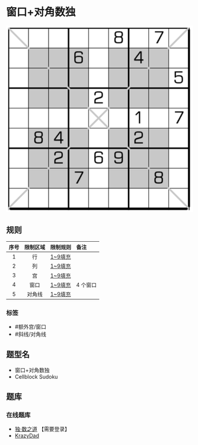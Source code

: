 # 窗口+对角数独
<!-- START doctoc generated TOC please keep comment here to allow auto update -->
<!-- DON'T EDIT THIS SECTION, INSTEAD RE-RUN doctoc TO UPDATE -->

<!-- END doctoc generated TOC please keep comment here to allow auto update -->

![题](../../../../../images/sudoku/窗口+对角数独.png)

## 规则

| 序号  | 限制区域 | 限制规则    | 备注     |
|:---:|:----:|:--------|:-------|
|  1  |  行   | [1~9填充] |        |
|  2  |  列   | [1~9填充] |        |
|  3  |  宫   | [1~9填充] |        |
|  4  |  窗口  | [1~9填充] | 4 个窗口  |
|  5  | 对角线  | [1~9填充] | &nbsp; |

### 标签

- #额外宫/窗口
- #斜线/对角线

## 题型名

- 窗口+对角数独
- Cellblock Sudoku

## 题库

### 在线题库

- [独·数之道](http://www.sudokufans.org.cn/lx/game.index.php?type=winx) 【需要登录】
- [KrazyDad](https://krazydad.com/play/cellblock/)

[1~9填充]: ../../../../../rules/rules.md#1to9填充
